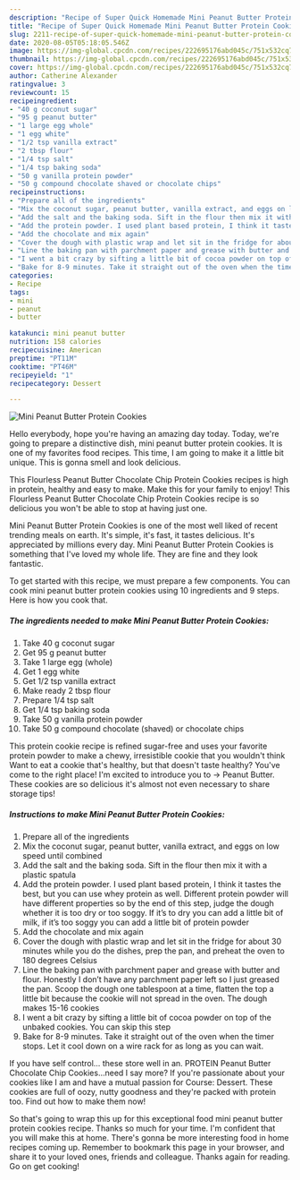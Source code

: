 ```yaml
---
description: "Recipe of Super Quick Homemade Mini Peanut Butter Protein Cookies"
title: "Recipe of Super Quick Homemade Mini Peanut Butter Protein Cookies"
slug: 2211-recipe-of-super-quick-homemade-mini-peanut-butter-protein-cookies
date: 2020-08-05T05:18:05.546Z
image: https://img-global.cpcdn.com/recipes/222695176abd045c/751x532cq70/mini-peanut-butter-protein-cookies-recipe-main-photo.jpg
thumbnail: https://img-global.cpcdn.com/recipes/222695176abd045c/751x532cq70/mini-peanut-butter-protein-cookies-recipe-main-photo.jpg
cover: https://img-global.cpcdn.com/recipes/222695176abd045c/751x532cq70/mini-peanut-butter-protein-cookies-recipe-main-photo.jpg
author: Catherine Alexander
ratingvalue: 3
reviewcount: 15
recipeingredient:
- "40 g coconut sugar"
- "95 g peanut butter"
- "1 large egg whole"
- "1 egg white"
- "1/2 tsp vanilla extract"
- "2 tbsp flour"
- "1/4 tsp salt"
- "1/4 tsp baking soda"
- "50 g vanilla protein powder"
- "50 g compound chocolate shaved or chocolate chips"
recipeinstructions:
- "Prepare all of the ingredients"
- "Mix the coconut sugar, peanut butter, vanilla extract, and eggs on low speed until combined"
- "Add the salt and the baking soda. Sift in the flour then mix it with a plastic spatula"
- "Add the protein powder. I used plant based protein, I think it tastes the best, but you can use whey protein as well. Different protein powder will have different properties so by the end of this step, judge the dough whether it is too dry or too soggy. If it’s to dry you can add a little bit of milk, if it’s too soggy you can add a little bit of protein powder"
- "Add the chocolate and mix again"
- "Cover the dough with plastic wrap and let sit in the fridge for about 30 minutes while you do the dishes, prep the pan, and preheat the oven to 180 degrees Celsius"
- "Line the baking pan with parchment paper and grease with butter and flour. Honestly I don’t have any parchment paper left so I just greased the pan. Scoop the dough one tablespoon at a time, flatten the top a little bit because the cookie will not spread in the oven. The dough makes 15-16 cookies"
- "I went a bit crazy by sifting a little bit of cocoa powder on top of the unbaked cookies. You can skip this step"
- "Bake for 8-9 minutes. Take it straight out of the oven when the timer stops. Let it cool down on a wire rack for as long as you can wait."
categories:
- Recipe
tags:
- mini
- peanut
- butter

katakunci: mini peanut butter 
nutrition: 158 calories
recipecuisine: American
preptime: "PT11M"
cooktime: "PT46M"
recipeyield: "1"
recipecategory: Dessert

---
```



![Mini Peanut Butter Protein Cookies](https://img-global.cpcdn.com/recipes/222695176abd045c/751x532cq70/mini-peanut-butter-protein-cookies-recipe-main-photo.jpg)

Hello everybody, hope you're having an amazing day today. Today, we're going to prepare a distinctive dish, mini peanut butter protein cookies. It is one of my favorites food recipes. This time, I am going to make it a little bit unique. This is gonna smell and look delicious.

This Flourless Peanut Butter Chocolate Chip Protein Cookies recipes is high in protein, healthy and easy to make. Make this for your family to enjoy! This Flourless Peanut Butter Chocolate Chip Protein Cookies recipe is so delicious you won&#39;t be able to stop at having just one.

Mini Peanut Butter Protein Cookies is one of the most well liked of recent trending meals on earth. It's simple, it's fast, it tastes delicious. It's appreciated by millions every day. Mini Peanut Butter Protein Cookies is something that I've loved my whole life. They are fine and they look fantastic.


To get started with this recipe, we must prepare a few components. You can cook mini peanut butter protein cookies using 10 ingredients and 9 steps. Here is how you cook that.

<!--inarticleads1-->

##### The ingredients needed to make Mini Peanut Butter Protein Cookies:

1. Take 40 g coconut sugar
1. Get 95 g peanut butter
1. Take 1 large egg (whole)
1. Get 1 egg white
1. Get 1/2 tsp vanilla extract
1. Make ready 2 tbsp flour
1. Prepare 1/4 tsp salt
1. Get 1/4 tsp baking soda
1. Take 50 g vanilla protein powder
1. Take 50 g compound chocolate (shaved) or chocolate chips


This protein cookie recipe is refined sugar-free and uses your favorite protein powder to make a chewy, irresistible cookie that you wouldn&#39;t think Want to eat a cookie that&#39;s healthy, but that doesn&#39;t taste healthy? You&#39;ve come to the right place! I&#39;m excited to introduce you to -&gt; Peanut Butter. These cookies are so delicious it&#39;s almost not even necessary to share storage tips! 

<!--inarticleads2-->

##### Instructions to make Mini Peanut Butter Protein Cookies:

1. Prepare all of the ingredients
1. Mix the coconut sugar, peanut butter, vanilla extract, and eggs on low speed until combined
1. Add the salt and the baking soda. Sift in the flour then mix it with a plastic spatula
1. Add the protein powder. I used plant based protein, I think it tastes the best, but you can use whey protein as well. Different protein powder will have different properties so by the end of this step, judge the dough whether it is too dry or too soggy. If it’s to dry you can add a little bit of milk, if it’s too soggy you can add a little bit of protein powder
1. Add the chocolate and mix again
1. Cover the dough with plastic wrap and let sit in the fridge for about 30 minutes while you do the dishes, prep the pan, and preheat the oven to 180 degrees Celsius
1. Line the baking pan with parchment paper and grease with butter and flour. Honestly I don’t have any parchment paper left so I just greased the pan. Scoop the dough one tablespoon at a time, flatten the top a little bit because the cookie will not spread in the oven. The dough makes 15-16 cookies
1. I went a bit crazy by sifting a little bit of cocoa powder on top of the unbaked cookies. You can skip this step
1. Bake for 8-9 minutes. Take it straight out of the oven when the timer stops. Let it cool down on a wire rack for as long as you can wait.


If you have self control… these store well in an. PROTEIN Peanut Butter Chocolate Chip Cookies…need I say more? If you&#39;re passionate about your cookies like I am and have a mutual passion for Course: Dessert. These cookies are full of oozy, nutty goodness and they&#39;re packed with protein too. Find out how to make them now! 

So that's going to wrap this up for this exceptional food mini peanut butter protein cookies recipe. Thanks so much for your time. I'm confident that you will make this at home. There's gonna be more interesting food in home recipes coming up. Remember to bookmark this page in your browser, and share it to your loved ones, friends and colleague. Thanks again for reading. Go on get cooking!
